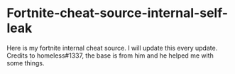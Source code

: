 # Fortnite-cheat-source-internal-self-leak
Here is my fortnite internal cheat source. I will update this every update.
Credits to homeless#1337, the base is from him and he helped me with some things.
